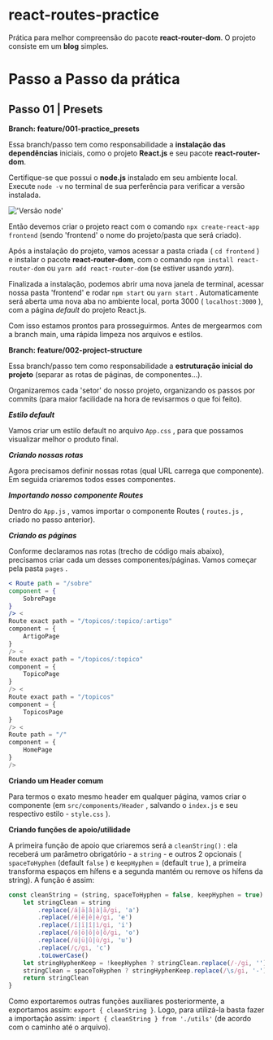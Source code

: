 # react-routes-practice

Prática para melhor compreensão do pacote **react-router-dom**. O projeto consiste em um **blog** simples.

# Passo a Passo da prática

## Passo 01 | Presets

**Branch: feature/001-practice_presets**

Essa branch/passo tem como responsabilidade a **instalação das dependências** iniciais, como o projeto **React.js** e seu pacote **react-router-dom**.

Certifique-se que possui o **node.js** instalado em seu ambiente local. Execute `node -v` no terminal de sua perferência para verificar a versão instalada.

!['Versão node']('https://github.com/Marcelo-Diament/react-routes-practice/blob/main/passo-a-passo-01-01-versao-node.png')

Então devemos criar o projeto react com o comando `npx create-react-app frontend` (sendo 'frontend' o nome do projeto/pasta que será criado).

Após a instalação do projeto, vamos acessar a pasta criada ( `cd frontend` ) e instalar o pacote **react-router-dom**, com o comando `npm install react-router-dom` ou `yarn add react-router-dom` (se estiver usando _yarn_).

Finalizada a instalação, podemos abrir uma nova janela de terminal, acessar nossa pasta 'frontend' e rodar `npm start` ou `yarn start` . Automaticamente será aberta uma nova aba no ambiente local, porta 3000 ( `localhost:3000` ), com a página _default_ do projeto React.js.

Com isso estamos prontos para prosseguirmos. Antes de mergearmos com a branch main, uma rápida limpeza nos arquivos e estilos.

**Branch: feature/002-project-structure**

Essa branch/passo tem como responsabilidade a **estruturação inicial do projeto** (separar as rotas de páginas, de componentes...).

Organizaremos cada 'setor' do nosso projeto, organizando os passos por commits (para maior facilidade na hora de revisarmos o que foi feito).

_**Estilo default**_

Vamos criar um estilo default no arquivo `App.css` , para que possamos visualizar melhor o produto final.

_**Criando nossas rotas**_

Agora precisamos definir nossas rotas (qual URL carrega que componente). Em seguida criaremos todos esses componentes.

_**Importando nosso componente Routes**_

Dentro do `App.js` , vamos importar o componente Routes ( `routes.js` , criado no passo anterior).

_**Criando as páginas**_

Conforme declaramos nas rotas (trecho de código mais abaixo), precisamos criar cada um desses componentes/páginas. Vamos começar pela pasta `pages` .

``` jsx
< Route path = "/sobre"
component = {
    SobrePage
}
/> <
Route exact path = "/topicos/:topico/:artigo"
component = {
    ArtigoPage
}
/> <
Route exact path = "/topicos/:topico"
component = {
    TopicoPage
}
/> <
Route exact path = "/topicos"
component = {
    TopicosPage
}
/> <
Route path = "/"
component = {
    HomePage
}
/>
```

**Criando um Header comum**

Para termos o exato mesmo header em qualquer página, vamos criar o componente (em `src/components/Header` , salvando o `index.js` e seu respectivo estilo - `style.css` ).

**Criando funções de apoio/utilidade**

A primeira função de apoio que criaremos será a `cleanString()` : ela receberá um parâmetro obrigatório - a `string` - e outros 2 opcionais ( `spaceToHyphen` (default `false` ) e `keepHyphen` = (default `true` ), a primeira transforma espaços em hífens e a segunda mantém ou remove os hífens da string). A função é assim:

``` js
const cleanString = (string, spaceToHyphen = false, keepHyphen = true) => {
    let stringClean = string
        .replace(/á|ä|â|à|ã/gi, 'a')
        .replace(/é|ë|ê|è/gi, 'e')
        .replace(/í|ï|î|ì/gi, 'i')
        .replace(/ó|ö|ô|ò|õ/gi, 'o')
        .replace(/ú|ü|û|ù/gi, 'u')
        .replace(/ç/gi, 'c')
        .toLowerCase()
    let stringHyphenKeep = !keepHyphen ? stringClean.replace(/-/gi, '') : stringClean
    stringClean = spaceToHyphen ? stringHyphenKeep.replace(/\s/gi, '-') : stringHyphenKeep.replace(/\s/gi, '')
    return stringClean
}
```
Como exportaremos outras funções auxiliares posteriormente, a exportamos assim: `export { cleanString }`. Logo, para utilizá-la basta fazer a importação assim: `import { cleanString } from './utils'` (de acordo com o caminho até o arquivo).